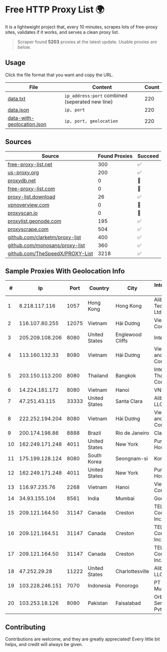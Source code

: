 
# Free HTTP Proxy List 🌍

It is a lightweight project that, every 10 minutes, scrapes lots of free-proxy sites, validates if it works, and serves a clean proxy list.


> Scraper found **5203** proxies at the latest update. Usable proxies are below.

## Usage

Click the file format that you want and copy the URL.


|File|Content|Count|
|----|-------|-----|
|[data.txt](https://raw.githubusercontent.com/themiralay/Proxy-List-World/master/data.txt)|`ip_address:port` combined (seperated new line)|220|
|[data.json](https://raw.githubusercontent.com/themiralay/Proxy-List-World/master/data.json)|`ip, port`|220|
|[data-with-geolocation.json](https://raw.githubusercontent.com/themiralay/Proxy-List-World/master/data-with-geolocation.json)|`ip, port, geolocation`|220|

## Sources

|Source|Found Proxies|Succeed|
|------|-------------|-------|
|[free-proxy-list.net](https://free-proxy-list.net)|300|✅|
|[us-proxy.org](https://www.us-proxy.org)|200|✅|
|[proxydb.net](http://proxydb.net)|0|🚫|
|[free-proxy-list.com](https://free-proxy-list.com/?page=&port=&type%5B%5D=http&type%5B%5D=https&up_time=0&search=Search)|0|🚫|
|[proxy-list.download](https://www.proxy-list.download/HTTP)|26|✅|
|[vpnoverview.com](https://vpnoverview.com/privacy/anonymous-browsing/free-proxy-servers)|0|🚫|
|[proxyscan.io](https://www.proxyscan.io)|0|🚫|
|[proxylist.geonode.com](https://proxylist.geonode.com/api/proxy-list?limit=300&page=1&sort_by=lastChecked&sort_type=desc&protocols=http,https)|195|✅|
|[proxyscrape.com](https://api.proxyscrape.com/v2/?request=displayproxies&protocol=http&timeout=10000&country=all&ssl=all&anonymity=all)|504|✅|
|[github.com/clarketm/proxy-list](https://raw.githubusercontent.com/clarketm/proxy-list/master/proxy-list-raw.txt)|400|✅|
|[github.com/monosans/proxy-list](https://raw.githubusercontent.com/monosans/proxy-list/main/proxies/http.txt)|360|✅|
|[github.com/TheSpeedX/PROXY-List](https://raw.githubusercontent.com/TheSpeedX/PROXY-List/master/http.txt)|3218|✅|


## Sample Proxies With Geolocation Info

|#|Ip|Port|Country|City|Internet Service Provider|
|-|--|----|-------|----|-------------------------|
|1|8.218.117.116|1057|Hong Kong|Hong Kong|Alibaba (US) Technology Co., Ltd.|
|2|116.107.80.255|12075|Vietnam|Hải Dương|Viettel Corporation|
|3|205.209.108.206|8080|United States|Englewood Cliffs|Interserver, Inc|
|4|113.160.132.33|8080|Vietnam|Hải Dương|VietNam Post and Telecom Corporation|
|5|203.150.113.200|8080|Thailand|Bangkok|Internet Thailand Company Ltd.|
|6|14.224.181.172|8080|Vietnam|Hanoi|VNPT|
|7|47.251.43.115|33333|United States|Santa Clara|Alibaba Cloud LLC|
|8|222.252.194.204|8080|Vietnam|Hải Dương|VietNam Post and Telecom Corporation|
|9|200.174.198.86|8888|Brazil|Rio de Janeiro|Claro S.A|
|10|162.249.171.248|4011|United States|New York|PureVoltage Hosting Inc.|
|11|175.199.128.124|8080|South Korea|Seongnam-si|Korea Telecom|
|12|162.249.171.248|4011|United States|New York|PureVoltage Hosting Inc.|
|13|116.97.235.76|2268|Vietnam|Hanoi|Viettel Corporation|
|14|34.93.155.104|8561|India|Mumbai|Google LLC|
|15|209.121.164.50|31147|Canada|Creston|TELUS Communications Inc.|
|16|209.121.164.51|31147|Canada|Creston|TELUS Communications Inc.|
|17|209.121.164.50|31147|Canada|Creston|TELUS Communications Inc.|
|18|47.252.29.28|11222|United States|Charlottesville|Alibaba.com LLC|
|19|103.228.246.151|7070|Indonesia|Ponorogo|PT Giga Patra Multimedia|
|20|103.253.18.126|8080|Pakistan|Faisalabad|Orbit Internet Service Provider Pvt Ltd|



## Contributing

Contributions are welcome, and they are greatly appreciated! Every
little bit helps, and credit will always be given.

